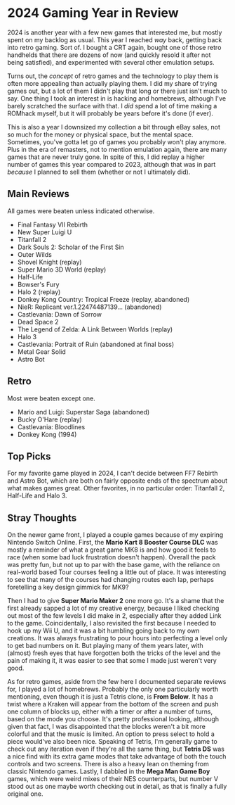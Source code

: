 # 2024 Gaming Year in Review

2024 is another year with a few new games that interested me, but mostly spent on my backlog as usual. This year I reached _way_ back, getting back into retro gaming. Sort of. I bought a CRT again, bought one of those retro handhelds that there are dozens of now (and quickly resold it after not being satisfied), and experimented with several other emulation setups. 

Turns out, the _concept_ of retro games and the technology to play them is often more appealing than actually playing them. I did my share of trying games out, but a lot of them I didn't play that long or there just isn't much to say. One thing I took an interest in is hacking and homebrews, although I've barely scratched the surface with that. I _did_ spend a lot of time making a ROMhack myself, but it will probably be years before it's done (if ever).

This is also a year I downsized my collection a bit through eBay sales, not so much for the money or physical space, but the mental space. Sometimes, you've gotta let go of games you probably won't play anymore. Plus in the era of remasters, not to mention emulation again, there are many games that are never truly gone. In spite of this, I did replay a higher number of games this year compared to 2023, although that was in part _because_ I planned to sell them (whether or not I ultimately did).

## Main Reviews

All games were beaten unless indicated otherwise.

- Final Fantasy VII Rebirth
- New Super Luigi U
- Titanfall 2
- Dark Souls 2: Scholar of the First Sin
- Outer Wilds
- Shovel Knight (replay)
- Super Mario 3D World (replay)
- Half-Life
- Bowser's Fury
- Halo 2 (replay)
- Donkey Kong Country: Tropical Freeze (replay, abandoned)
- NieR: Replicant ver.1.22474487139... (abandoned)
- Castlevania: Dawn of Sorrow
- Dead Space 2
- The Legend of Zelda: A Link Between Worlds (replay)
- Halo 3
- Castlevania: Portrait of Ruin (abandoned at final boss)
- Metal Gear Solid
- Astro Bot

## Retro

Most were beaten except one.

- Mario and Luigi: Superstar Saga (abandoned)
- Bucky O'Hare (replay)
- Castlevania: Bloodlines
- Donkey Kong (1994)

## Top Picks

For my favorite game played in 2024, I can't decide between FF7 Rebirth and Astro Bot, which are both on fairly opposite ends of the spectrum about what makes games great. Other favorites, in no particular order: Titanfall 2, Half-Life and Halo 3.

## Stray Thoughts

On the newer game front, I played a couple games because of my expiring Nintendo Switch Online. First, the **Mario Kart 8 Booster Course DLC** was mostly a reminder of what a great game MK8 is and how good it feels to race (when some bad luck frustration doesn't happen). Overall the pack was pretty fun, but not up to par with the base game, with the reliance on real-world based Tour courses feeling a little out of place. It was interesting to see that many of the courses had changing routes each lap, perhaps foretelling a key design gimmick for MK9?

Then I had to give **Super Mario Maker 2** one more go. It's a shame that the first already sapped a lot of my creative energy, because I liked checking out most of the few levels I did make in 2, especially after they added Link to the game. Coincidentally, I also revisited the first because I needed to hook up my Wii U, and it was a bit humbling going back to my own creations. It was always frustrating to pour hours into perfecting a level only to get bad numbers on it. But playing many of them years later, with (almost) fresh eyes that have forgotten both the tricks of the level and the pain of making it, it was easier to see that some I made just weren't very good.

As for retro games, aside from the few here I documented separate reviews for, I played a lot of homebrews. Probably the only one particularly worth mentioning, even though it is just a Tetris clone, is **From Below**. It has a twist where a Kraken will appear from the bottom of the screen and push one column of blocks up, either with a timer or after a number of turns, based on the mode you choose. It's pretty professional looking, although given that fact, I was disappointed that the blocks weren't a bit more colorful and that the music is limited. An option to press select to hold a piece would've also been nice. Speaking of Tetris, I'm generally game to check out any iteration even if they're all the same thing, but **Tetris DS** was a nice find with its extra game modes that take advantage of both the touch controls and two screens. There is also a heavy lean on theming from classic Nintendo games. Lastly, I dabbled in the **Mega Man Game Boy** games, which were weird mixes of their NES counterparts, but number V stood out as one maybe worth checking out in detail, as that is finally a fully original one.
